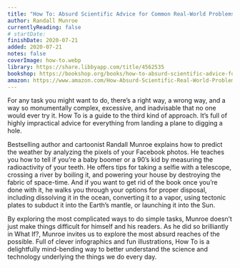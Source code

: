 ```yaml
---
title: "How To: Absurd Scientific Advice for Common Real-World Problems"
author: Randall Munroe
currentlyReading: false
# startDate:
finishDate: 2020-07-21
added: 2020-07-21
notes: false
coverImage: how-to.webp
library: https://share.libbyapp.com/title/4562535
bookshop: https://bookshop.org/books/how-to-absurd-scientific-advice-for-common-real-world-problems/9780525537090
amazon: https://www.amazon.com/How-Absurd-Scientific-Real-World-Problems/dp/0525537090
---
```


For any task you might want to do, there’s a right way, a wrong way, and a way so monumentally complex, excessive, and inadvisable that no one would ever try it. How To is a guide to the third kind of approach. It’s full of highly impractical advice for everything from landing a plane to digging a hole.

Bestselling author and cartoonist Randall Munroe explains how to predict the weather by analyzing the pixels of your Facebook photos. He teaches you how to tell if you’re a baby boomer or a 90’s kid by measuring the radioactivity of your teeth. He offers tips for taking a selfie with a telescope, crossing a river by boiling it, and powering your house by destroying the fabric of space-time. And if you want to get rid of the book once you’re done with it, he walks you through your options for proper disposal, including dissolving it in the ocean, converting it to a vapor, using tectonic plates to subduct it into the Earth’s mantle, or launching it into the Sun.

By exploring the most complicated ways to do simple tasks, Munroe doesn’t just make things difficult for himself and his readers. As he did so brilliantly in What If?, Munroe invites us to explore the most absurd reaches of the possible. Full of clever infographics and fun illustrations, How To is a delightfully mind-bending way to better understand the science and technology underlying the things we do every day.  
